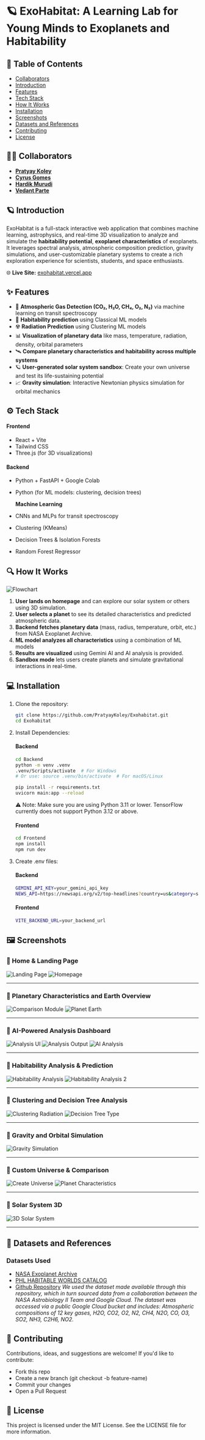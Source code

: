 # 🪐 ExoHabitat: A Learning Lab for Young Minds to Exoplanets and Habitability

## 🌌 Table of Contents

- [Collaborators](#-collaborators)
- [Introduction](#-introduction)
- [Features](#-features)
- [Tech Stack](#-tech-stack)
- [How It Works](#-how-it-works)
- [Installation](#-installation)
- [Screenshots](#-screenshots)
- [Datasets and References](#-datasets-and-references)
- [Contributing](#-contributing)
- [License](#-license)

## 👨‍💻 Collaborators

- [**Pratyay Koley**](https://github.com/PratyayKoley)
- [**Cyrus Gomes**](https://github.com/cyrus1811)
- [**Hardik Murudi**](https://github.com/hardikm79)
- [**Vedant Parte**](https://github.com/V4dant)

## 🪐 Introduction

ExoHabitat is a full-stack interactive web application that combines machine learning, astrophysics, and real-time 3D visualization to analyze and simulate the **habitability potential**, **exoplanet characteristics** of exoplanets. It leverages spectral analysis, atmospheric composition prediction, gravity simulations, and user-customizable planetary systems to create a rich exploration experience for scientists, students, and space enthusiasts.

🌐 **Live Site:** [exohabitat.vercel.app](https://exohabitat.vercel.app)

## ✨ Features

- 🧪 **Atmospheric Gas Detection (CO₂, H₂O, CH₄, O₂, N₂)** via machine learning on transit spectroscopy
- 🧠 **Habitability prediction** using Classical ML models
- ☢️ **Radiation Prediction** using Clustering ML models
- 📊 **Visualization of planetary data** like mass, temperature, radiation, density, orbital parameters
- 🛰️ **Compare planetary characteristics and habitability across multiple systems**
- 🪐 **User-generated solar system sandbox**: Create your own universe and test its life-sustaining potential
- 📈 **Gravity simulation**: Interactive Newtonian physics simulation for orbital mechanics

## ⚙️ Tech Stack

#### Frontend

- React + Vite
- Tailwind CSS
- Three.js (for 3D visualizations)

#### Backend

- Python + FastAPI + Google Colab
- Python (for ML models: clustering, decision trees)

  **Machine Learning**
- CNNs and MLPs for transit spectroscopy
- Clustering (KMeans)
- Decision Trees & Isolation Forests
- Random Forest Regressor

## 🔍 How It Works

![Flowchart](./Assets/Flow.png)

1. **User lands on homepage** and can explore our solar system or others using 3D simulation.
2. **User selects a planet** to see its detailed characteristics and predicted atmospheric data.
3. **Backend fetches planetary data** (mass, radius, temperature, orbit, etc.) from NASA Exoplanet Archive.
4. **ML model analyzes all characteristics** using a combination of ML models
5. **Results are visualized** using Gemini AI and AI analysis is provided.
6. **Sandbox mode** lets users create planets and simulate gravitational interactions in real-time.

## 💻 Installation

1. Clone the repository:

   ```bash
   git clone https://github.com/PratyayKoley/Exohabitat.git
   cd Exohabitat
   ```
2. Install Dependencies:

   #### Backend


   ```bash
   cd Backend
   python -m venv .venv
   .venv/Scripts/activate  # For Windows
   # Or use: source .venv/bin/activate  # For macOS/Linux

   pip install -r requirements.txt
   uvicorn main:app --reload
   ```

   ⚠️ Note: Make sure you are using Python 3.11 or lower. TensorFlow currently does not support Python 3.12 or above.

   #### Frontend

   ```bash
   cd Frontend
   npm install 
   npm run dev
   ```
3. Create .env files:

   #### Backend


   ```bash
   GEMINI_API_KEY=your_gemini_api_key
   NEWS_API=https://newsapi.org/v2/top-headlines?country=us&category=science&apiKey=your_news_api_key
   ```

   #### Frontend

   ```bash
   VITE_BACKEND_URL=your_backend_url
   ```

## 🖼️ Screenshots

### 🔹 Home & Landing Page

![Landing Page](./Assets/Landing.png)
![Homepage](./Assets/HomePage.png)

---

### 🔹 Planetary Characteristics and Earth Overview

![Comparison Module](./Assets/Comparison.png)
![Planet Earth](./Assets/Planet_Earth.png)

---

### 🔹 AI-Powered Analysis Dashboard

![Analysis UI](./Assets/Analysis_UI.png)
![Analysis Output](./Assets/Analysis_Output.png)
![AI Analysis](./Assets/Analysis_AI.png)

---

### 🔹 Habitability Analysis & Prediction

![Habitability Analysis](./Assets/Habitability_Analysis.png)
![Habitability Analysis 2](./Assets/Habitability_analysis2.png)

---

### 🔹 Clustering and Decision Tree Analysis

![Clustering Radiation](./Assets/Clustering_Radiation.png)
![Decision Tree Type](./Assets/DecisionTree_Type.png)

---

### 🔹 Gravity and Orbital Simulation

![Gravity Simulation](./Assets/Gravity_Simulation.png)

---

### 🔹 Custom Universe & Comparison

![Create Universe](./Assets/Creating_Universe.png)
![Planet Characteristics](./Assets/Planet_Characteristics.png)

---

### 🔹 Solar System 3D

![3D Solar System](./Assets/3DSolar.png)

---

## 🔗 Datasets and References

### Datasets Used

- [NASA Exoplanet Archive](https://exoplanetarchive.ipac.caltech.edu/docs/data.html)
- [PHL HABITABLE WORLDS CATALOG](https://phl.upr.edu/hwc/data)
- [Github Repository](https://github.com/ACM-Research/exoplanet-atmosphere-analysis-with-ML)
  *We used the dataset made available through this repository, which in turn sourced data from a collaboration between the NASA Astrobiology II Team and Google Cloud. The dataset was accessed via a public Google Cloud bucket and includes:
  Atmospheric compositions of 12 key gases, H2O, CO2, O2, N2, CH4, N2O, CO, O3, SO2, NH3, C2H6, NO2.*

## 🤝 Contributing

Contributions, ideas, and suggestions are welcome! If you'd like to contribute:

- Fork this repo
- Create a new branch (git checkout -b feature-name)
- Commit your changes
- Open a Pull Request

## 📄 License

This project is licensed under the MIT License. See the LICENSE file for more information.
